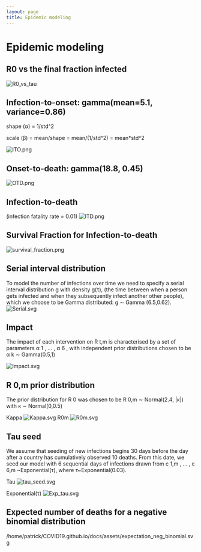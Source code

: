 ```yaml
---
layout: page
title: Epidemic modeling
---
```


# Epidemic modeling

## R0 vs the final fraction infected
![R0_vs_tau](./assets/R0_vs_tau.png)

## Infection-to-onset: gamma(mean=5.1, variance=0.86)
shape (α) = 1/std^2

scale (β) = mean/shape = mean/(1/std^2) = mean*std^2

![ITO.png](./assets/ITO.png)

## Onset-to-death: gamma(18.8, 0.45)
![OTD.png](./assets/OTD.png)

## Infection-to-death
(infection fatality rate = 0.01)
![ITD.png](./assets/ITD.svg)

## Survival Fraction for Infection-to-death
![survival_fraction.png](./assets/survival_fraction.png)

## Serial interval distribution
To model the number of infections over time we need to specify a serial
interval distribution g with density g(τ), (the time between when a person gets infected and when they subsequently infect another other people), which we choose to be Gamma distributed: g ∼ Gamma (6.5,0.62).
![Serial.svg](./assets/Serial.svg)

## Impact
The impact of each intervention on R t,m is characterised by a set of parameters
α 1 , ... , α 6 , with independent prior distributions chosen to be α k ∼ Gamma(0.5,1)

![Impact.svg](./assets/Impact.svg)

## R 0,m prior distribution
The prior distribution for R 0 was chosen to be R 0,m ∼ Normal(2.4, |κ|) with κ ∼ Normal(0,0.5)

Kappa
![Kappa.svg](./assets/Kappa.svg)
R0m
![R0m.svg](./assets/R0m.svg)

## Tau seed
We assume that seeding of new infections begins 30 days before the day after a country has cumulatively observed 10 deaths. From this date, we seed our model with 6 sequential days of infections drawn from c 1,m , ... , c 6,m ~Exponential(τ), where τ~Exponential(0.03).

Tau
![tau_seed.svg](./assets/tau_seed.svg)

Exponential(τ)
![Exp_tau.svg](./assets/Exp_tau.svg)

## Expected number of deaths for a negative binomial distribution

/home/patrick/COVID19.github.io/docs/assets/expectation_neg_binomial.svg

